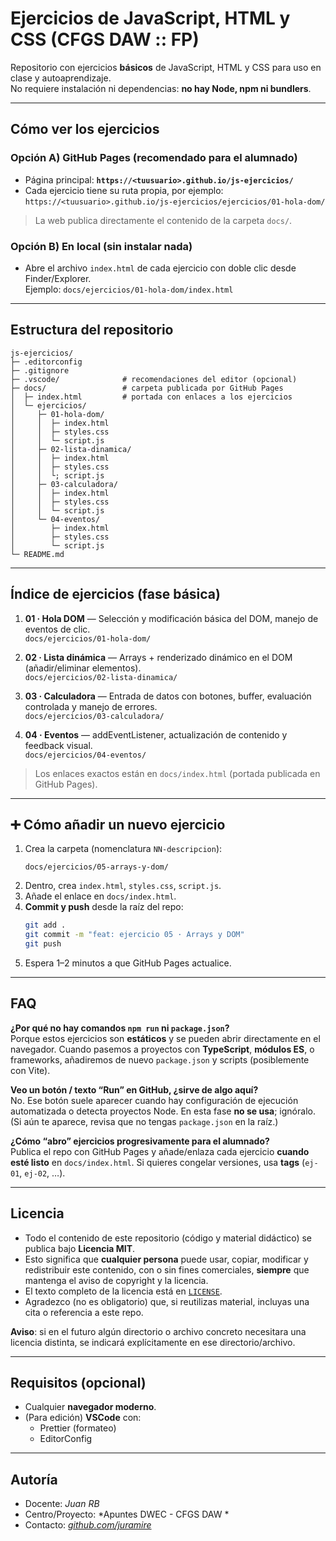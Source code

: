 # Ejercicios de JavaScript, HTML y CSS (CFGS DAW :: FP)

Repositorio con ejercicios **básicos** de JavaScript, HTML y CSS para uso en clase y autoaprendizaje.  
 No requiere instalación ni dependencias: **no hay Node, npm ni bundlers**.

---

## Cómo ver los ejercicios

### Opción A) GitHub Pages (recomendado para el alumnado)
- Página principal: **`https://<tuusuario>.github.io/js-ejercicios/`**
- Cada ejercicio tiene su ruta propia, por ejemplo:  
  `https://<tuusuario>.github.io/js-ejercicios/ejercicios/01-hola-dom/`

> La web publica directamente el contenido de la carpeta `docs/`.

### Opción B) En local (sin instalar nada)
- Abre el archivo `index.html` de cada ejercicio con doble clic desde Finder/Explorer.  
  Ejemplo: `docs/ejercicios/01-hola-dom/index.html`

---

## Estructura del repositorio

```
js-ejercicios/
├─ .editorconfig
├─ .gitignore
├─ .vscode/              # recomendaciones del editor (opcional)
├─ docs/                 # carpeta publicada por GitHub Pages
│  ├─ index.html         # portada con enlaces a los ejercicios
│  └─ ejercicios/
│     ├─ 01-hola-dom/
│     │  ├─ index.html
│     │  ├─ styles.css
│     │  └─ script.js
│     ├─ 02-lista-dinamica/
│     │  ├─ index.html
│     │  ├─ styles.css
│     │  └; script.js
│     ├─ 03-calculadora/
│     │  ├─ index.html
│     │  ├─ styles.css
│     │  └─ script.js
│     └─ 04-eventos/
│        ├─ index.html
│        ├─ styles.css
│        └─ script.js
└─ README.md
```

---

## Índice de ejercicios (fase básica)

1. **01 · Hola DOM** — Selección y modificación básica del DOM, manejo de eventos de clic.  
   `docs/ejercicios/01-hola-dom/`

2. **02 · Lista dinámica** — Arrays + renderizado dinámico en el DOM (añadir/eliminar elementos).  
   `docs/ejercicios/02-lista-dinamica/`

3. **03 · Calculadora** — Entrada de datos con botones, buffer, evaluación controlada y manejo de errores.  
   `docs/ejercicios/03-calculadora/`

4. **04 · Eventos** — addEventListener, actualización de contenido y feedback visual.  
   `docs/ejercicios/04-eventos/`

> Los enlaces exactos están en `docs/index.html` (portada publicada en GitHub Pages).

---

## ➕ Cómo añadir un nuevo ejercicio

1. Crea la carpeta (nomenclatura `NN-descripcion`):
   ```
   docs/ejercicios/05-arrays-y-dom/
   ```
2. Dentro, crea `index.html`, `styles.css`, `script.js`.
3. Añade el enlace en `docs/index.html`.
4. **Commit y push** desde la raíz del repo:
   ```bash
   git add .
   git commit -m "feat: ejercicio 05 · Arrays y DOM"
   git push
   ```
5. Espera 1–2 minutos a que GitHub Pages actualice.

---

## FAQ

**¿Por qué no hay comandos `npm run` ni `package.json`?**  
Porque estos ejercicios son **estáticos** y se pueden abrir directamente en el navegador. Cuando pasemos a proyectos con **TypeScript**, **módulos ES**, o frameworks, añadiremos de nuevo `package.json` y scripts (posiblemente con Vite).

**Veo un botón / texto “Run” en GitHub, ¿sirve de algo aquí?**  
No. Ese botón suele aparecer cuando hay configuración de ejecución automatizada o detecta proyectos Node. En esta fase **no se usa**; ignóralo. (Si aún te aparece, revisa que no tengas `package.json` en la raíz.)

**¿Cómo “abro” ejercicios progresivamente para el alumnado?**  
Publica el repo con GitHub Pages y añade/enlaza cada ejercicio **cuando esté listo** en `docs/index.html`. Si quieres congelar versiones, usa **tags** (`ej-01`, `ej-02`, …).

---

## Licencia

- Todo el contenido de este repositorio (código y material didáctico) se publica bajo **Licencia MIT**.  
- Esto significa que **cualquier persona** puede usar, copiar, modificar y redistribuir este contenido, con o sin fines comerciales, **siempre** que mantenga el aviso de copyright y la licencia.
- El texto completo de la licencia está en [`LICENSE`](./LICENSE).
- Agradezco (no es obligatorio) que, si reutilizas material, incluyas una cita o referencia a este repo.

**Aviso**: si en el futuro algún directorio o archivo concreto necesitara una licencia distinta, se indicará explícitamente en ese directorio/archivo.

---

## Requisitos (opcional)

- Cualquier **navegador moderno**.
- (Para edición) **VSCode** con:
  - Prettier (formateo)
  - EditorConfig

---

## Autoría
- Docente: *Juan RB*
- Centro/Proyecto: *Apuntes DWEC - CFGS DAW *
- Contacto: *[github.com/juramire](https://github.com/juramire)*
